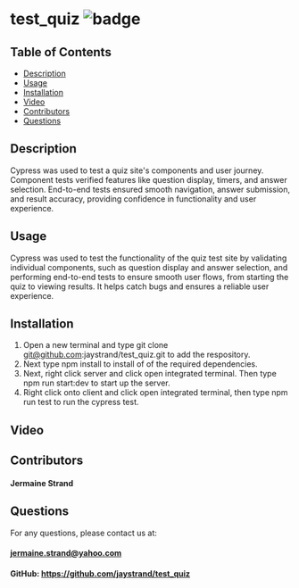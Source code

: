 # test_quiz ![badge](https://img.shields.io/badge/license-MIT-blue)

## Table of Contents
- [Description](#description)
- [Usage](#usage)
- [Installation](#installation)
- [Video](#video)
- [Contributors](#contributors)
- [Questions](#questions)

## Description
Cypress was used to test a quiz site's components and user journey. Component tests verified features like question display, timers, and answer selection. End-to-end tests ensured smooth navigation, answer submission, and result accuracy, providing confidence in functionality and user experience.

## Usage
Cypress was used to test the functionality of the quiz test site by validating individual components, such as question display and answer selection, and performing end-to-end tests to ensure smooth user flows, from starting the quiz to viewing results. It helps catch bugs and ensures a reliable user experience.

## Installation
1. Open a new terminal and type git clone git@github.com:jaystrand/test_quiz.git to add the respository.
2. Next type npm install to install of of the required dependencies.
3. Next, right click server and click open integrated terminal. Then type npm run start:dev to start up the server.
4. Right click onto client and click open integrated terminal, then type npm run test to run the cypress test.

## Video

## Contributors
#### Jermaine Strand

## Questions
For any questions, please contact us at: 

#### jermaine.strand@yahoo.com


#### GitHub: https://github.com/jaystrand/test_quiz
#### 